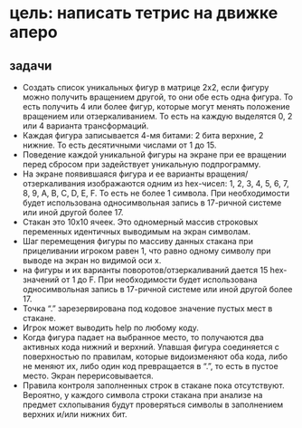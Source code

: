 # цель: написать тетрис на движке аперо
## задачи 
* Создать список уникальных фигур в матрице 2х2, если фигуру можно получить вращением другой, то они обе есть одна фигура. То есть получить 4 или более фигур, которые могут менять положение вращением или отзеркаливанием. То есть на каждую выделятся 0, 2 или 4 варианта трансформаций.
* Каждая фигура записывается 4-мя битами: 2 бита верхние, 2 нижние. То есть десятичными числами от 1 до 15.
* Поведение каждой уникальной фигуры на экране при ее вращении перед сбросом при задействует уникальную подпрограмму.
* На экране появившаяся фигура и ее варианты вращения/отзеркаливания  изображаются одним из hex-чисел: 1, 2, 3, 4, 5, 6, 7, 8, 9, A, B, C, D, E, F. То есть не более 1 символа. При необходимости будет использована односимвольная запись в 17-ричной системе или иной другой более 17.   
* Стакан это 10х10 ячеек. Это одномерный массив строковых переменных идентичных выводимым на экран символам. 
* Шаг перемещения фигуры по массиву данных стакана при прицеливании игроком равен 1, что равно одному символу при выводе на экран но видимой оси х.
* на фигуры и их варианты поворотов/отзеркаливаний дается 15 hex-значений от 1 до F. При необходимости будет использована односимвольная запись в 17-ричной системе или иной другой более 17.
* Точка “.” зарезервирована под кодовое значение пустых мест в стакане.
* Игрок может выводить help по любому коду.
* Когда фигура падает на выбранное место, то получаются два активных кода нижний и верхний. Упавшая фигура соединяется с поверхностью по правилам, которые видоизменяют оба кода, либо не меняют их, либо один код превращается в “.”, то есть в пустое место. Экран перерисовывается.
* Правила контроля заполненных строк в  стакане пока отсутствуют. Вероятно, у каждого символа строки стакана при анализе на предмет схлопывания будут проверяться символы в заполнением верхних и/или нижних бит.
